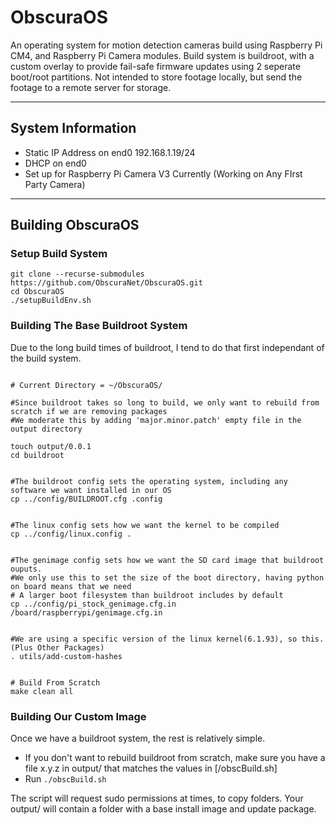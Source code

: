 # ObscuraOS
An operating system for motion detection cameras build using Raspberry Pi CM4, and Raspberry Pi Camera modules.
Build system is buildroot, with a custom overlay to provide fail-safe firmware updates using 2 seperate boot/root partitions.
Not intended to store footage locally, but send the footage to a remote server for storage.

---

## System Information
- Static IP Address on end0 192.168.1.19/24
- DHCP on end0
- Set up for Raspberry Pi Camera V3 Currently (Working on Any FIrst Party Camera)

---

## Building ObscuraOS


### Setup Build System

```
git clone --recurse-submodules https://github.com/ObscuraNet/ObscuraOS.git
cd ObscuraOS
./setupBuildEnv.sh
```

### Building The Base Buildroot System

Due to the long build times of buildroot, I tend to do that first independant of the build system.

```

# Current Directory = ~/ObscuraOS/

#Since buildroot takes so long to build, we only want to rebuild from scratch if we are removing packages
#We moderate this by adding 'major.minor.patch' empty file in the output directory

touch output/0.0.1
cd buildroot


#The buildroot config sets the operating system, including any software we want installed in our OS
cp ../config/BUILDROOT.cfg .config


#The linux config sets how we want the kernel to be compiled
cp ../config/linux.config .


#The genimage config sets how we want the SD card image that buildroot ouputs.
#We only use this to set the size of the boot directory, having python on board means that we need
# A larger boot filesystem than buildroot includes by default
cp ../config/pi_stock_genimage.cfg.in  /board/raspberrypi/genimage.cfg.in


#We are using a specific version of the linux kernel(6.1.93), so this. (Plus Other Packages)
. utils/add-custom-hashes


# Build From Scratch
make clean all

```

### Building Our Custom Image

Once we have a buildroot system, the rest is relatively simple.
- If you don't want to rebuild buildroot from scratch, make sure you have a file x.y.z in output/ that matches the values in [/obscBuild.sh]
- Run `./obscBuild.sh`

The script will request sudo permissions at times, to copy folders.
Your output/ will contain a folder with a base install image and update package.
